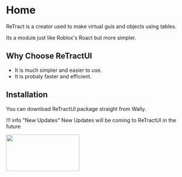 # Home

ReTract is a creator used to make virtual guis and objects using tables.

Its a module just like Roblox's Roact but more simpler.

## Why Choose ReTractUI

- It is much simpler and easier to use.
- It is probaly faster and efficient.

## Installation

You can download ReTractUI package straight from Wally.

!!! info "New Updates"
    New Updates will be coming to ReTractUI in the future


[<img src="https://wally.run/static/wally-logo.7f93c2d5.svg" width="200" height="100">](https://wally.run/package/daulric/retractui)